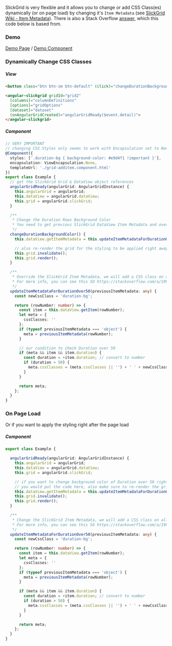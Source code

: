 SlickGrid is very flexible and it allows you to change or add CSS Class(es) dynamically (or on page load) by changing it's `Item Metadata` (see [SlickGrid Wiki - Item Metadata](providing-grid-data.md)). There is also a Stack Overflow [answer](https://stackoverflow.com/a/19985148/1212166), which this code below is based from.

### Demo
[Demo Page](https://ghiscoding.github.io/Angular-Slickgrid/#/additem) / [Demo Component](https://github.com/ghiscoding/angular-slickgrid/blob/master/src/app/examples/grid-additem.component.ts)

### Dynamically Change CSS Classes
##### View
```html
<button class="btn btn-sm btn-default" (click)="changeDurationBackgroundColor()">Highlight Rows with Duration over 50</button>

<angular-slickgrid gridId="grid2"
  [columns]="columnDefinitions"
  [options]="gridOptions"
  [dataset]="dataset"
  (onAngularGridCreated)="angularGridReady($event.detail)">
</angular-slickgrid>
```

##### Component
```typescript
// VERY IMPORTANT
// changing CSS Styles only seems to work with Encapsulation set to None
@Component({
  styles: ['.duration-bg { background-color: #e9d4f1 !important }'],
  encapsulation: ViewEncapsulation.None,
  templateUrl: './grid-additem.component.html'
})
export class Example {
  // get the SlickGrid Grid & DataView object references
  angularGridReady(angularGrid: AngularGridInstance) {
    this.angularGrid = angularGrid;
    this.dataView = angularGrid.dataView;
    this.grid = angularGrid.slickGrid;
  }

  /**
   * Change the Duration Rows Background Color
   * You need to get previous SlickGrid DataView Item Metadata and override it
   */
  changeDurationBackgroundColor() {
    this.dataView.getItemMetadata = this.updateItemMetadataForDurationOver50(this.dataView.getItemMetadata);

    // also re-render the grid for the styling to be applied right away
    this.grid.invalidate();
    this.grid.render();
  }

  /**
   * Override the SlickGrid Item Metadata, we will add a CSS class on all rows with a Duration over 50
   * For more info, you can see this SO https://stackoverflow.com/a/19985148/1212166
   */
  updateItemMetadataForDurationOver50(previousItemMetadata: any) {
    const newCssClass = 'duration-bg';

    return (rowNumber: number) => {
      const item = this.dataView.getItem(rowNumber);
      let meta = {
        cssClasses: ''
      };
      if (typeof previousItemMetadata === 'object') {
        meta = previousItemMetadata(rowNumber);
      }

      // our condition to check Duration over 50
      if (meta && item && item.duration) {
        const duration = +item.duration; // convert to number
        if (duration > 50) {
          meta.cssClasses = (meta.cssClasses || '') + ' ' + newCssClass;
        }
      }

      return meta;
    };
  }
}
```

### On Page Load
Or if you want to apply the styling right after the page load

##### Component
```typescript
export class Example {

  angularGridReady(angularGrid: AngularGridInstance) {
    this.angularGrid = angularGrid;
    this.dataView = angularGrid.dataView;
    this.grid = angularGrid.slickGrid;

    // if you want to change background color of Duration over 50 right after page load,
    // you would put the code here, also make sure to re-render the grid for the styling to be applied right away
    this.dataView.getItemMetadata = this.updateItemMetadataForDurationOver50(this.dataView.getItemMetadata);
    this.grid.invalidate();
    this.grid.render();
  }

  /**
   * Change the SlickGrid Item Metadata, we will add a CSS class on all rows with a Duration over 50
   * For more info, you can see this SO https://stackoverflow.com/a/19985148/1212166
   */
  updateItemMetadataForDurationOver50(previousItemMetadata: any) {
    const newCssClass = 'duration-bg';

    return (rowNumber: number) => {
      const item = this.dataView.getItem(rowNumber);
      let meta = {
        cssClasses: ''
      };
      if (typeof previousItemMetadata === 'object') {
        meta = previousItemMetadata(rowNumber);
      }

      if (meta && item && item.duration) {
        const duration = +item.duration; // convert to number
        if (duration > 50) {
          meta.cssClasses = (meta.cssClasses || '') + ' ' + newCssClass;
        }
      }

      return meta;
    };
  }
}
```